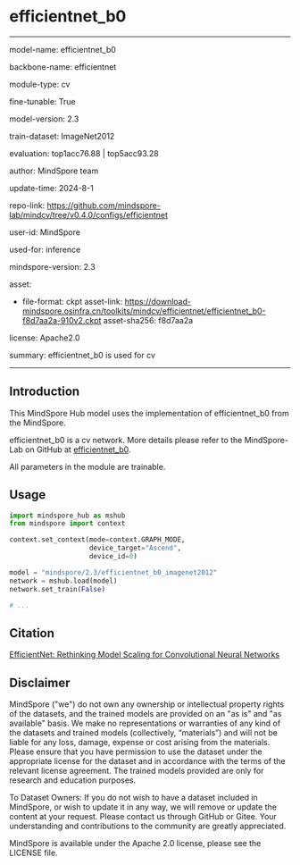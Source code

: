 # efficientnet_b0

---

model-name: efficientnet_b0

backbone-name: efficientnet

module-type: cv

fine-tunable: True

model-version: 2.3

train-dataset: ImageNet2012

evaluation: top1acc76.88 | top5acc93.28

author: MindSpore team

update-time: 2024-8-1

repo-link: <https://github.com/mindspore-lab/mindcv/tree/v0.4.0/configs/efficientnet>

user-id: MindSpore

used-for: inference

mindspore-version: 2.3

asset:

-
    file-format: ckpt
    asset-link: <https://download-mindspore.osinfra.cn/toolkits/mindcv/efficientnet/efficientnet_b0-f8d7aa2a-910v2.ckpt>
    asset-sha256: f8d7aa2a

license: Apache2.0

summary: efficientnet_b0 is used for cv

---

## Introduction

This MindSpore Hub model uses the implementation of efficientnet_b0 from the MindSpore.

efficientnet_b0 is a cv network. More details please refer to the MindSpore-Lab on GitHub at [efficientnet_b0](https://github.com/mindspore-lab/mindcv/blob/v0.4.0/configs/efficientnet/README.md).

All parameters in the module are trainable.

## Usage

```python
import mindspore_hub as mshub
from mindspore import context

context.set_context(mode=context.GRAPH_MODE,
                    device_target="Ascend",
                    device_id=0)

model = "mindspore/2.3/efficientnet_b0_imagenet2012"
network = mshub.load(model)
network.set_train(False)

# ...
```

## Citation

[EfficientNet: Rethinking Model Scaling for Convolutional Neural Networks](https://arxiv.org/pdf/1905.11946.pdf)

## Disclaimer

MindSpore ("we") do not own any ownership or intellectual property rights of the datasets, and the trained models are provided on an "as is" and "as available" basis. We make no representations or warranties of any kind of the datasets and trained models (collectively, “materials”) and will not be liable for any loss, damage, expense or cost arising from the materials. Please ensure that you have permission to use the dataset under the appropriate license for the dataset and in accordance with the terms of the relevant license agreement. The trained models provided are only for research and education purposes.

To Dataset Owners: If you do not wish to have a dataset included in MindSpore, or wish to update it in any way, we will remove or update the content at your request. Please contact us through GitHub or Gitee. Your understanding and contributions to the community are greatly appreciated.

MindSpore is available under the Apache 2.0 license, please see the LICENSE file.
